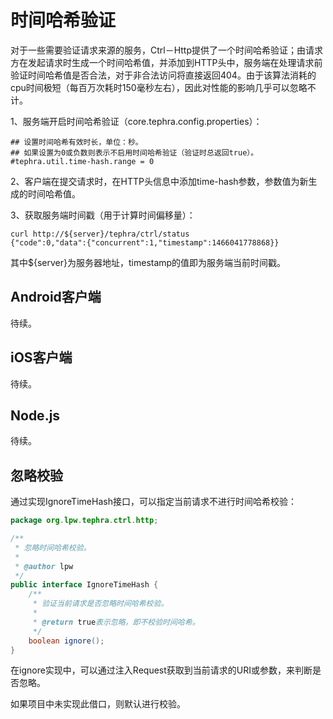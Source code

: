 # 时间哈希验证
对于一些需要验证请求来源的服务，Ctrl－Http提供了一个时间哈希验证；由请求方在发起请求时生成一个时间哈希值，并添加到HTTP头中，服务端在处理请求前验证时间哈希值是否合法，对于非合法访问将直接返回404。由于该算法消耗的cpu时间极短（每百万次耗时150毫秒左右），因此对性能的影响几乎可以忽略不计。

1、服务端开启时间哈希验证（core.tephra.config.properties）：
```properties
## 设置时间哈希有效时长，单位：秒。
## 如果设置为0或负数则表示不启用时间哈希验证（验证时总返回true）。
#tephra.util.time-hash.range = 0
```
2、客户端在提交请求时，在HTTP头信息中添加time-hash参数，参数值为新生成的时间哈希值。

3、获取服务端时间戳（用于计算时间偏移量）：
```shell
curl http://${server}/tephra/ctrl/status
{"code":0,"data":{"concurrent":1,"timestamp":1466041778868}}
```
其中${server}为服务器地址，timestamp的值即为服务端当前时间戳。

## Android客户端
待续。

## iOS客户端
待续。

## Node.js
待续。

## 忽略校验
通过实现IgnoreTimeHash接口，可以指定当前请求不进行时间哈希校验：
```java
package org.lpw.tephra.ctrl.http;

/**
 * 忽略时间哈希校验。
 *
 * @author lpw
 */
public interface IgnoreTimeHash {
    /**
     * 验证当前请求是否忽略时间哈希校验。
     *
     * @return true表示忽略，即不校验时间哈希。
     */
    boolean ignore();
}
```
在ignore实现中，可以通过注入Request获取到当前请求的URI或参数，来判断是否忽略。

如果项目中未实现此借口，则默认进行校验。
